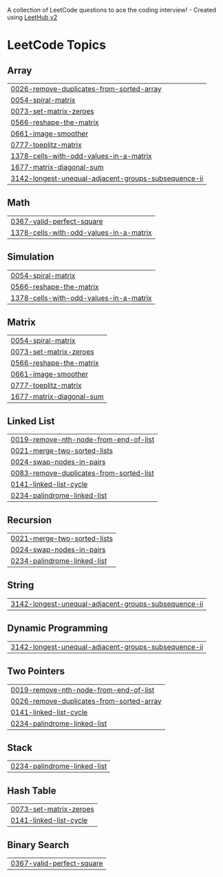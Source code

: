 A collection of LeetCode questions to ace the coding interview! - Created using [LeetHub v2](https://github.com/arunbhardwaj/LeetHub-2.0)
<!---LeetCode Topics Start-->
# LeetCode Topics
## Array
|  |
| ------- |
| [0026-remove-duplicates-from-sorted-array](https://github.com/bonthewad-dattu/Leetcode/tree/master/0026-remove-duplicates-from-sorted-array) |
| [0054-spiral-matrix](https://github.com/bonthewad-dattu/Leetcode/tree/master/0054-spiral-matrix) |
| [0073-set-matrix-zeroes](https://github.com/bonthewad-dattu/Leetcode/tree/master/0073-set-matrix-zeroes) |
| [0566-reshape-the-matrix](https://github.com/bonthewad-dattu/Leetcode/tree/master/0566-reshape-the-matrix) |
| [0661-image-smoother](https://github.com/bonthewad-dattu/Leetcode/tree/master/0661-image-smoother) |
| [0777-toeplitz-matrix](https://github.com/bonthewad-dattu/Leetcode/tree/master/0777-toeplitz-matrix) |
| [1378-cells-with-odd-values-in-a-matrix](https://github.com/bonthewad-dattu/Leetcode/tree/master/1378-cells-with-odd-values-in-a-matrix) |
| [1677-matrix-diagonal-sum](https://github.com/bonthewad-dattu/Leetcode/tree/master/1677-matrix-diagonal-sum) |
| [3142-longest-unequal-adjacent-groups-subsequence-ii](https://github.com/bonthewad-dattu/Leetcode/tree/master/3142-longest-unequal-adjacent-groups-subsequence-ii) |
## Math
|  |
| ------- |
| [0367-valid-perfect-square](https://github.com/bonthewad-dattu/Leetcode/tree/master/0367-valid-perfect-square) |
| [1378-cells-with-odd-values-in-a-matrix](https://github.com/bonthewad-dattu/Leetcode/tree/master/1378-cells-with-odd-values-in-a-matrix) |
## Simulation
|  |
| ------- |
| [0054-spiral-matrix](https://github.com/bonthewad-dattu/Leetcode/tree/master/0054-spiral-matrix) |
| [0566-reshape-the-matrix](https://github.com/bonthewad-dattu/Leetcode/tree/master/0566-reshape-the-matrix) |
| [1378-cells-with-odd-values-in-a-matrix](https://github.com/bonthewad-dattu/Leetcode/tree/master/1378-cells-with-odd-values-in-a-matrix) |
## Matrix
|  |
| ------- |
| [0054-spiral-matrix](https://github.com/bonthewad-dattu/Leetcode/tree/master/0054-spiral-matrix) |
| [0073-set-matrix-zeroes](https://github.com/bonthewad-dattu/Leetcode/tree/master/0073-set-matrix-zeroes) |
| [0566-reshape-the-matrix](https://github.com/bonthewad-dattu/Leetcode/tree/master/0566-reshape-the-matrix) |
| [0661-image-smoother](https://github.com/bonthewad-dattu/Leetcode/tree/master/0661-image-smoother) |
| [0777-toeplitz-matrix](https://github.com/bonthewad-dattu/Leetcode/tree/master/0777-toeplitz-matrix) |
| [1677-matrix-diagonal-sum](https://github.com/bonthewad-dattu/Leetcode/tree/master/1677-matrix-diagonal-sum) |
## Linked List
|  |
| ------- |
| [0019-remove-nth-node-from-end-of-list](https://github.com/bonthewad-dattu/Leetcode/tree/master/0019-remove-nth-node-from-end-of-list) |
| [0021-merge-two-sorted-lists](https://github.com/bonthewad-dattu/Leetcode/tree/master/0021-merge-two-sorted-lists) |
| [0024-swap-nodes-in-pairs](https://github.com/bonthewad-dattu/Leetcode/tree/master/0024-swap-nodes-in-pairs) |
| [0083-remove-duplicates-from-sorted-list](https://github.com/bonthewad-dattu/Leetcode/tree/master/0083-remove-duplicates-from-sorted-list) |
| [0141-linked-list-cycle](https://github.com/bonthewad-dattu/Leetcode/tree/master/0141-linked-list-cycle) |
| [0234-palindrome-linked-list](https://github.com/bonthewad-dattu/Leetcode/tree/master/0234-palindrome-linked-list) |
## Recursion
|  |
| ------- |
| [0021-merge-two-sorted-lists](https://github.com/bonthewad-dattu/Leetcode/tree/master/0021-merge-two-sorted-lists) |
| [0024-swap-nodes-in-pairs](https://github.com/bonthewad-dattu/Leetcode/tree/master/0024-swap-nodes-in-pairs) |
| [0234-palindrome-linked-list](https://github.com/bonthewad-dattu/Leetcode/tree/master/0234-palindrome-linked-list) |
## String
|  |
| ------- |
| [3142-longest-unequal-adjacent-groups-subsequence-ii](https://github.com/bonthewad-dattu/Leetcode/tree/master/3142-longest-unequal-adjacent-groups-subsequence-ii) |
## Dynamic Programming
|  |
| ------- |
| [3142-longest-unequal-adjacent-groups-subsequence-ii](https://github.com/bonthewad-dattu/Leetcode/tree/master/3142-longest-unequal-adjacent-groups-subsequence-ii) |
## Two Pointers
|  |
| ------- |
| [0019-remove-nth-node-from-end-of-list](https://github.com/bonthewad-dattu/Leetcode/tree/master/0019-remove-nth-node-from-end-of-list) |
| [0026-remove-duplicates-from-sorted-array](https://github.com/bonthewad-dattu/Leetcode/tree/master/0026-remove-duplicates-from-sorted-array) |
| [0141-linked-list-cycle](https://github.com/bonthewad-dattu/Leetcode/tree/master/0141-linked-list-cycle) |
| [0234-palindrome-linked-list](https://github.com/bonthewad-dattu/Leetcode/tree/master/0234-palindrome-linked-list) |
## Stack
|  |
| ------- |
| [0234-palindrome-linked-list](https://github.com/bonthewad-dattu/Leetcode/tree/master/0234-palindrome-linked-list) |
## Hash Table
|  |
| ------- |
| [0073-set-matrix-zeroes](https://github.com/bonthewad-dattu/Leetcode/tree/master/0073-set-matrix-zeroes) |
| [0141-linked-list-cycle](https://github.com/bonthewad-dattu/Leetcode/tree/master/0141-linked-list-cycle) |
## Binary Search
|  |
| ------- |
| [0367-valid-perfect-square](https://github.com/bonthewad-dattu/Leetcode/tree/master/0367-valid-perfect-square) |
<!---LeetCode Topics End-->